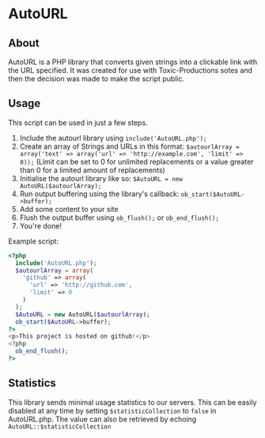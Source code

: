 AutoURL
===========

About
-----------
AutoURL is a PHP library that converts given strings into a clickable link with the URL specified. It was created for use with Toxic-Productions sotes and then the decision was made to make the script public.


Usage
----------
This script can be used in just a few steps.

1. Include the autourl library using `include('AutoURL.php');`
2. Create an array of Strings and URLs in this format: `$autourlArray = array('text' => array('url' => 'http://example.com', 'limit' => 0));` (Limit can be set to 0 for unlimited replacements or a value greater than 0 for a limited amount of replacements)
3. Initialise the autourl library like so: `$AutoURL = new AutoURL($autourlArray);`
4. Run output buffering using the library's callback: `ob_start($AutoURL->buffer);`
5. Add some content to your site
6. Flush the output buffer using `ob_flush();` or `ob_end_flush();`
7. You're done!
 
Example script:
```PHP
<?php
  include('AutoURL.php');
  $autourlArray = array(
    'github' => array(
      'url' => 'http://github.com',
      'limit' => 0
    )
  );
  $AutoURL = new AutoURL($autourlArray);
  ob_start($AutoURL->buffer);
?>
<p>This project is hosted on github!</p>
<?php
  ob_end_flush();
?>
```

Statistics
----------
This library sends minimal usage statistics to our servers. This can be easily disabled at any time by setting `$statisticCollection` to `false` in AutoURL.php. The value can also be retrieved by echoing `AutoURL::$statisticCollection`
